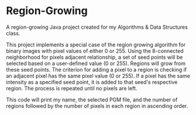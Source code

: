 # Region-Growing
A region-growing Java project created for my Algorithms &amp; Data Structures class.

This project implements a special case of the region growing algorithm for binary images with pixel values of either 0 or 255. Using the 8-connected neighborhood for pixels adjacent relationship, a set of seed points will be selected based on a user-defined value (0 or 255). Regions will grow from these seed points. The criterion for adding a pixel to a region is checking if an adjacent pixel has the same pixel value (0 or 255). If a pixel has the same intensity as a specified seed point, it is added to that seed's respective region. The process is repeated until no pixels are left.

This code will print my name, the selected PGM file, and the number of regions followed by the number of pixels in each region in ascending order.
